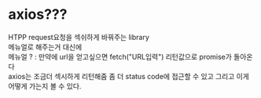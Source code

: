 axios???
=========
HTPP request요청을 섹쉬하게 바꿔주는 library<br/>
메뉴얼로 해주는거 대신에<br/>
메뉴얼 ? : 만약에 url을 얻고싶으면 fetch("URL입력") 리턴값으로 promise가 돌아온다<br/>
axios는 조금더 섹시하게 리턴해줌 좀 더 status code에 접근할 수 있고 그리고 이게 어떻게 가는지 볼 수 있다.<br/>
